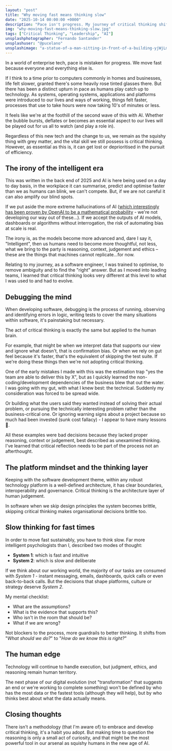 ```yaml
---
layout: "post"
title: "Why moving fast means thinking slow"
date: "2025-10-14 00:00:00 +0000"
description: "Pace isn't progress. My journey of critical thinking shifting from debugging code to making better decisions as a tech leader, and the mental checklist I use."
img: "why-moving-fast-means-thinking-slow.jpg"
tags: ["Critical Thinking", "Leadership", "AI"]
unsplashphotographer: "Fernando Santander"
unsplashuser: "@pucelano"
unsplashimage: "a-statue-of-a-man-sitting-in-front-of-a-building-yjWjLmv13FI"
---
```


In a world of enterprise tech, pace is mistaken for progress. We move fast because everyone and everything else is.

If I think to a time prior to computers commonly in homes and businesses, life felt slower, granted there's some heavily rose tinted glasses there. But there has been a distinct upturn in pace as humans play catch up to technology. As systems, operating systems, applications and platforms were introduced to our lives and ways of working, things felt faster, processes that use to take hours were now taking 10's of minutes or less.

It feels like we're at the foothill of the second wave of this with AI. Whether the bubble bursts, deflates or becomes an essential aspect to our lives will be played out for us all to watch (and play a role in).

Regardless of this new tech and the change to us, we remain as the squishy thing with grey matter, and the vital skill we still possess is critical thinking. However, as essential as this is, it can get lost or deprioritised in the pursuit of efficiency.

## The irony of the intelligent era
This was written in the back end of 2025 and AI is here being used on a day to day basis, in the workplace it can summarise, predict and optimise faster than we as humans can blink, we can't compete. But, if we are not careful it can also amplify our blind spots.

If we put aside the more extreme hallucinations of AI ([which interestingly has been proven by OpenAI to be a mathematical probability](https://www.computerworld.com/article/4059383/openai-admits-ai-hallucinations-are-mathematically-inevitable-not-just-engineering-flaws.html) - we're not developing our way out of these...). If we accept the outputs of AI models, dashboards or algorithms without interrogation, the risk of automating bias at scale is real.

The irony is, as the models become more advanced and, dare I say it, "Intelligent", then us humans need to become more thoughtful, not less, what we bring to the party is reasoning, context, judgement and ethics – these are the things that machines cannot replicate...for now.

Relating to my journey, as a software engineer, I was trained to optimise, to remove ambiguity and to find the "right" answer. But as I moved into leading teams, I learned that critical thinking looks very different at this level to what I was used to and had to evolve.

## Debugging the mind
When developing software, debugging is the process of running, observing and identifying errors in logic, writing tests to cover the many situations within software, it's painstaking but necessary.

The act of critical thinking is exactly the same but applied to the human brain.

For example, that might be when we interpret data that supports our view and ignore what doesn't, that is confirmation bias. Or when we rely on gut feel because it's faster, that's the equivalent of skipping the test suite. If we're doing these things then we're not adopting critical thinking.

One of the early mistakes I made with this was the estimation trap "yes the team are able to deliver this by X", but as I quickly learned the non-coding/development dependencies of the business blew that out the water. I was going with my gut, with what I knew best: the technical. Suddenly my consideration was forced to be spread wide.

Or building what the users said they wanted instead of solving their actual problem, or pursuing the technically interesting problem rather than the business-critical one. Or ignoring warning signs about a project because so much had been invested (sunk cost fallacy) - I appear to have many lessons :grimacing:.

All these examples were bad decisions because they lacked proper reasoning, context or judgement, best described as unexamined thinking. I've learned that critical reflection needs to be part of the process not an afterthought.

## The platform mindset and the thinking layer
Keeping with the software development theme, within any robust technology platform is a well-defined architecture, it has clear boundaries, interoperability and governance. Critical thinking is the architecture layer of human judgement.

In software when we skip design principles the system becomes brittle, skipping critical thinking makes organisational decisions brittle too.

## Slow thinking for fast times
In order to move fast sustainably, you have to think slow. Far more intelligent psychologists than I, described two modes of thought:
* **System 1**: which is fast and intuitive
* **System 2**: which is slow and deliberate

If we think about our working world, the majority of our tasks are consumed with *System 1* - instant messaging, emails, dashboards, quick calls or even back-to-back calls. But the decisions that shape platforms, culture or strategy deserve *System 2*.

My mental checklist:
* What are the assumptions?
* What is the evidence that supports this?
* Who isn't in the room that should be?
* What if we are wrong?

Not blockers to the process, more guardrails to better thinking. It shifts from "*What should we do?*" to "*How do we know this is right?*"

## The human edge
Technology will continue to handle execution, but judgment, ethics, and reasoning remain human territory.

The next phase of our digital evolution (not "transformation" that suggests an end or we're working to complete something) won't be defined by who has the most data or the fastest tools (although they will help), but by who thinks best about what the data actually means.

## Closing thoughts
There isn't a methodology (that I'm aware of) to embrace and develop critical thinking, it's a habit you adopt. But making time to question the reasoning is only a small act of curiosity, and that might be the most powerful tool in our arsenal as squishy humans in the new age of AI.
